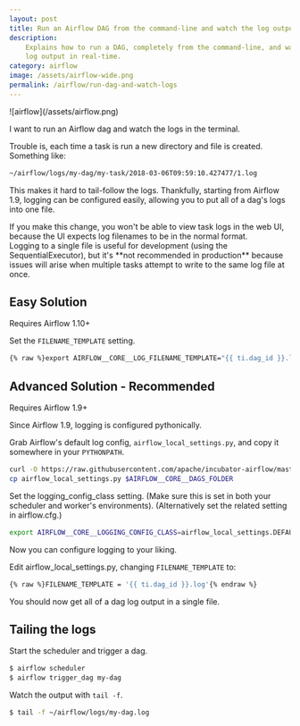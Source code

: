 ```yaml
---
layout: post
title: Run an Airflow DAG from the command-line and watch the log output
description:
    Explains how to run a DAG, completely from the command-line, and watch the
    log output in real-time.
category: airflow
image: /assets/airflow-wide.png
permalink: /airflow/run-dag-and-watch-logs
---
```

<div class="wide-logos" markdown="1">
![airflow](/assets/airflow.png)
</div>

I want to run an Airflow dag and watch the logs in the terminal.

Trouble is, each time a task is run a new directory and file is created.
Something like:

```sh
~/airflow/logs/my-dag/my-task/2018-03-06T09:59:10.427477/1.log
```

This makes it hard to tail-follow the logs. Thankfully, starting from Airflow
1.9, logging can be configured easily, allowing you to put all of a dag's logs
into one file.

<div class="warning" markdown="1">
  If you make this change, you won't be able to view task logs in the web UI,
   because the UI expects log filenames to be in the normal format.
</div>

<div class="warning" markdown="1">
  Logging to a single file is useful for development (using the
   SequentialExecutor), but it's **not recommended in production** because
   issues will arise when multiple tasks attempt to write to the same log file
   at once.
</div>

## Easy Solution

<div class="warning" markdown="1">
  Requires Airflow 1.10+
</div>

Set the `FILENAME_TEMPLATE` setting.

```sh
{% raw %}export AIRFLOW__CORE__LOG_FILENAME_TEMPLATE="{{ ti.dag_id }}.log"{% endraw %}
```

## Advanced Solution - Recommended

<div class="warning" markdown="1">
  Requires Airflow 1.9+
</div>

Since Airflow 1.9, logging is configured pythonically.

Grab Airflow's default log config, `airflow_local_settings.py`, and copy it
somewhere in your `PYTHONPATH`.
```sh
curl -O https://raw.githubusercontent.com/apache/incubator-airflow/master/airflow/config_templates/airflow_local_settings.py
cp airflow_local_settings.py $AIRFLOW__CORE__DAGS_FOLDER
```

Set the logging_config_class setting. (Make sure this is set in both your
scheduler and worker's environments). (Alternatively set the related setting in
airflow.cfg.)
```sh
export AIRFLOW__CORE__LOGGING_CONFIG_CLASS=airflow_local_settings.DEFAULT_LOGGING_CONFIG
```

Now you can configure logging to your liking.

Edit airflow_local_settings.py, changing `FILENAME_TEMPLATE` to:
```sh
{% raw %}FILENAME_TEMPLATE = '{{ ti.dag_id }}.log'{% endraw %}
```

You should now get all of a dag log output in a single file.

## Tailing the logs

Start the scheduler and trigger a dag.
```sh
$ airflow scheduler
$ airflow trigger_dag my-dag
```

Watch the output with `tail -f`.

```sh
$ tail -f ~/airflow/logs/my-dag.log
```

